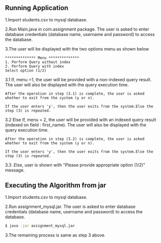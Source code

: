 ## Running Application

1.Import students.csv to mysql database.

2.Run Main.java in com.assignment package. 
     The user is asked to enter database credentials (database name, username and password) to access the database.

3.The user will be displayed with the two options menu as shown below

	************** Menu **************
	1. Perform Query without index
	2. Perform Query with index
	Select option (1/2)
3.1 If, menu =1, the user will be provided with a non-indexed query result. The user will also be displayed with the query execution time.

	After the operation in step (3.1) is complete, the user is asked whether to exit from the system (y or n).

 	If the user enters 'y', then the user exits from the system.Else the step (3) is repeated.

3.2 Else If, menu = 2, the user will be provided with an indexed query result (indexed on field : first_name). The user will also be displayed with the query execution time.

	After the operation in step (3.2) is complete, the user is asked whether to exit from the system (y or n).

 	If the user enters 'y', then the user exits from the system.Else the step (3) is repeated.
 	
 3.3 .Else, user is shown with "Please provide appropriate option (1/2)" message.
 
 
## Executing the Algorithm from jar

1.Import students.csv to mysql database.

2.Run assignment_mysql.jar. The user is asked to enter database credentials (database name, username and password) to access the database.

```bash
$ java -jar assignment_mysql.jar
```

3.The remaining process is same as step 3  above.

